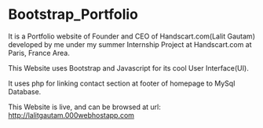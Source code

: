 # Bootstrap_Portfolio
It is a Portfolio website of Founder and CEO of Handscart.com(Lalit Gautam) developed by me under my summer Internship Project at Handscart.com at Paris, France Area.

This Website uses Bootstrap and Javascript for its cool User Interface(UI).

It uses php for linking contact section at footer of homepage to MySql Database.

This Website is live, and can be browsed at url: http://lalitgautam.000webhostapp.com
